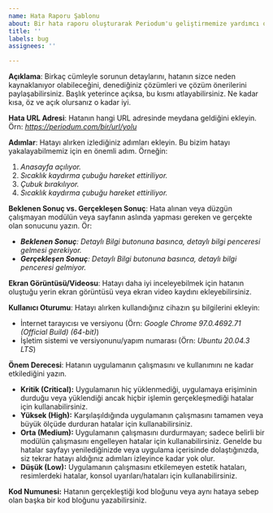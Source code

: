 ```yaml
---
name: Hata Raporu Şablonu
about: Bir hata raporu oluşturarak Periodum'u geliştirmemize yardımcı olun.
title: ''
labels: bug
assignees: ''

---
```


**Açıklama**: Birkaç cümleyle sorunun detaylarını, hatanın sizce neden kaynaklanıyor olabileceğini, denediğiniz çözümleri ve çözüm önerilerini paylaşabilirsiniz. Başlık yeterince açıksa, bu kısmı atlayabilirsiniz. Ne kadar kısa, öz ve açık olursanız o kadar iyi.

**Hata URL Adresi**: Hatanın hangi URL adresinde meydana geldiğini ekleyin. Örn: *https://periodum.com/bir/url/yolu*

**Adımlar**: Hatayı alırken izlediğiniz adımları ekleyin. Bu bizim hatayı yakalayabilmemiz için en önemli adım. Örneğin:
  1. *Anasayfa açılıyor.*
  2. *Sıcaklık kaydırma çubuğu hareket ettiriliyor.*
  3. *Çubuk bırakılıyor.*
  4. *Sıcaklık kaydırma çubuğu hareket ettiriliyor.*

**Beklenen Sonuç vs. Gerçekleşen Sonuç**: Hata alınan veya düzgün çalışmayan modülün veya sayfanın aslında yapması gereken ve gerçekte olan sonucunu yazın. 
Ör: 
  - ***Beklenen Sonuç**: Detaylı Bilgi butonuna basınca, detaylı bilgi penceresi gelmesi gerekiyor.*
  - ***Gerçekleşen Sonuç**: Detaylı Bilgi butonuna basınca, detaylı bilgi penceresi gelmiyor.*

**Ekran Görüntüsü/Videosu**: Hatayı daha iyi inceleyebilmek için hatanın oluştuğu yerin ekran görüntüsü veya ekran video kaydını ekleyebilirsiniz.

**Kullanıcı Oturumu**: Hatayı alırken kullandığınız cihazın şu bilgilerini ekleyin:
  - İnternet tarayıcısı ve versiyonu (Örn: *Google Chrome 97.0.4692.71 (Official Build) (64-bit)*)
  - İşletim sistemi ve versiyonunu/yapım numarası (Örn: *Ubuntu 20.04.3 LTS*)

**Önem Derecesi**: Hatanın uygulamanın çalışmasını ve kullanımını ne kadar etkilediğini yazın.

  - **Kritik (Critical):** Uygulamanın hiç yüklenmediği, uygulamaya erişiminin durduğu veya yüklendiği ancak hiçbir işlemin gerçekleşmediği hatalar için kullanabilirsiniz.
  - **Yüksek (High):** Karşılaşıldığında uygulamanın çalışmasını tamamen veya büyük ölçüde durduran hatalar için kullanabilirsiniz.
  - **Orta (Medium):** Uygulamanın çalışmasını durdurmayan; sadece belirli bir modülün çalışmasını engelleyen hatalar için kullanabilirsiniz. Genelde bu hatalar sayfayı yenilediğinizde veya uygulama içerisinde dolaştığınızda, siz tekrar hatayı aldığınız adımları izleyince kadar yok olur.
  - **Düşük (Low):** Uygulamanın çalışmasını etkilemeyen estetik hataları, resimlerdeki hatalar, konsol uyarıları/hataları için kullanabilirsiniz.

**Kod Numunesi:** Hatanın gerçekleştiği kod bloğunu veya aynı hataya sebep olan başka bir kod bloğunu yazabilirsiniz.
